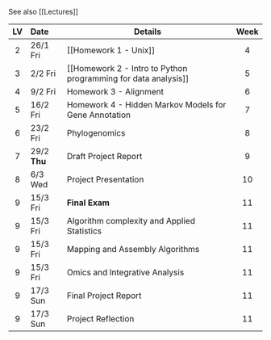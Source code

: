 See also [[Lectures]]

| LV | Date | Details | Week |
| :----: | :---- | ---- | :----: |
| 2 | 26/1 Fri | [[Homework 1 - Unix]] | 4 |
| 3 | 2/2 Fri | [[Homework 2 - Intro to Python programming for data analysis]] | 5 |
| 4 | 9/2 Fri | Homework 3 - Alignment | 6 |
| 5 | 16/2 Fri | Homework 4 - Hidden Markov Models for Gene Annotation | 7 |
| 6 | 23/2 Fri | Phylogenomics | 8 |
| 7 | 29/2 **Thu** | Draft Project Report | 9 |
| 8 | 6/3 Wed | Project Presentation | 10 |
| 9 | 15/3 Fri | **Final Exam** | 11 |
| 9 | 15/3 Fri | Algorithm complexity and Applied Statistics | 11 |
| 9 | 15/3 Fri | Mapping and Assembly Algorithms | 11 |
| 9 | 15/3 Fri | Omics and Integrative Analysis | 11 |
| 9 | 17/3 Sun | Final Project Report | 11 |
| 9 | 17/3 Sun | Project Reflection | 11 |